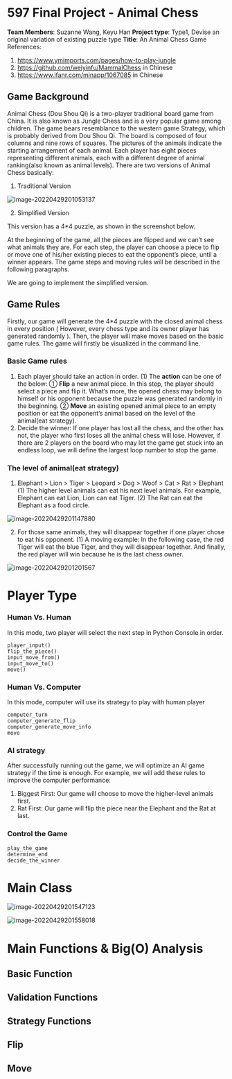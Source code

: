 # 597 Final Project - Animal Chess
**Team Members**: Suzanne Wang, Keyu Han
**Project type**: Type1, Devise an original variation of existing puzzle type
**Title**: An Animal Chess Game
References:

1. https://www.ymimports.com/pages/how-to-play-jungle
2. https://github.com/weiyinfu/MammalChess  in Chinese
3. https://www.ifanr.com/minapp/1067085 in Chinese

## Game Background
Animal Chess (Dou Shou Qi) is a two-player traditional board game from China. It is also known as Jungle Chess and is a very popular game among children. The game bears resemblance to the western game Strategy, which is probably derived from Dou Shou Qi.
The board is composed of four columns and nine rows of squares. The pictures of the animals indicate the starting arrangement of each animal.
Each player has eight pieces representing different animals, each with a different degree of animal ranking(also known as animal levels). 
There are two versions of Animal Chess basically: 

1. Traditional Version

![image-20220429201053137](https://github.com/zzsusan/2022Spring_Projects/blob/main/image-20220429201053137.png)

2. Simplified Version

This version has a  4*4 puzzle, as shown in the screenshot below.

At the beginning of the game, all the pieces are flipped and we can’t see what animals they are. For each step, the player can choose a piece to flip or move one of his/her existing pieces to eat the opponent’s piece, until a winner appears. The game steps and moving rules will be described in the following paragraphs.

We are going to implement the simplified version.

## Game Rules
Firstly, our game will generate the 4*4 puzzle with the closed animal chess in every position ( However, every chess type and its owner player has generated randomly ). Then, the player will make moves based on the basic game rules.  The game will firstly be visualized in the command line.

### Basic Game rules

1. Each player should take an action in order.
(1) The **action** can be one of the below:
	① **Flip** a new animal piece.
		In this step, the player should select a piece and flip it. What’s more, the opened chess may belong to himself or his opponent because the puzzle was generated randomly in the beginning.
	② **Move** an existing opened animal piece to an empty position or eat the opponent’s animal based on the level of the animal(eat strategy).
2. Decide the winner:  If one player has lost all the chess, and the other has not, the player who first loses all the animal chess will lose. However, if there are 2 players on the board who may let the game get stuck into an endless loop, we will define the largest loop number to stop the game.

### The level of animal(eat strategy)

1. Elephant > Lion > Tiger > Leopard > Dog > Woof > Cat > Rat > Elephant 
(1) The higher level animals can eat his next level animals.
For example, Elephant can eat Lion, Lion can eat Tiger.
(2) The Rat can eat the Elephant as a food circle.

![image-20220429201147880](https://github.com/zzsusan/2022Spring_Projects/blob/main/image-20220429201053137.png)

2. For those same animals, they will disappear together if one player chose to eat his opponent.
(1) A moving example: In the following case, the red Tiger will eat the blue Tiger, and they will disappear together. And finally, the red player will win because he is the last chess owner.

![image-20220429201201567](https://github.com/zzsusan/2022Spring_Projects/blob/main/image-20220429201201567.png)

# Player Type

### Human Vs. Human

In this mode, two player will select the next step in Python Console in order.

```
player_input()
flip_the_piece()
input_move_from()
input_move_to()
move()
```

### Human Vs. Computer

In this mode, computer will use its strategy to play with human player

```
computer_turn
computer_generate_flip
computer_generate_move_info
move
```



### AI strategy

After successfully running out the game, we will optimize an AI game strategy if the time is enough. For example, we will add these rules to improve the computer performance:

1. Biggest First: Our game will choose to move the higher-level animals first.
2. Rat First: Our game will flip the piece near the Elephant and the Rat at last.

### Control the Game

```
play_the_game
determine_end
decide_the_winner
```

# Main Class 

![image-20220429201547123](https://github.com/zzsusan/2022Spring_Projects/blob/main/image-20220429201547123.png)

![image-20220429201558018](https://github.com/zzsusan/2022Spring_Projects/blob/main/image-20220429201558018.png)

# Main Functions & Big(O) Analysis

## Basic Function



## Validation Functions



## Strategy Functions



## Flip



## Move





